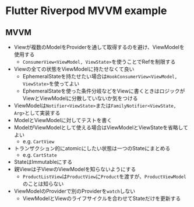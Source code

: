 # Flutter Riverpod MVVM example

## MVVM

- Viewが複数のModelをProviderを通して取得するのを避け、ViewModelを使用する
  - `ConsumerView<ViewModel, ViewState>`を使うことでRefを制限する
- Viewの全ての状態をViewModelに持たせなくて良い
  - EphemeralStateを持たせたい場合は`HookConsumerView<ViewModel, ViewState>`を使ってよい
  - EphemeralStateを使った条件分岐などをViewに書くときはロジックがViewとViewModelに分散していないか気をつける
- ViewModelは`Notifier<ViewState>`または`FamilyNotifier<ViewState, Arg>`として実装する
- ModelとViewModelに対してテストを書く
- ModelがViewModelとして使える場合はViewModelとViewStateを省略してよい
  - e.g. `CartView`
- トランザクション的にatomicにしたい状態は一つのStateにまとめる
  - e.g. `CartState`
- StateはImmutableにする
- 親Viewは子ViewのViewModelを知らないようにする
  - `ProductListView`は`ProductView`に`Product`を渡すが、`ProductViewModel`のことは知らない
- ViewModelのProviderで別のProviderを`watch`しない
  - ViewModelとViewのライフサイクルを合わせてStateだけを更新する